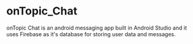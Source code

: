 # onTopic_Chat
onTopic Chat is an android messaging app built in Android Studio and it uses Firebase as it's database for storing user data and messages.
